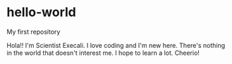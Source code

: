 # hello-world
My first repository

Hola!! I'm Scientist Execali. I love coding and I'm new here. There's nothing in the world that doesn't interest me. I hope to learn a lot. Cheerio!
